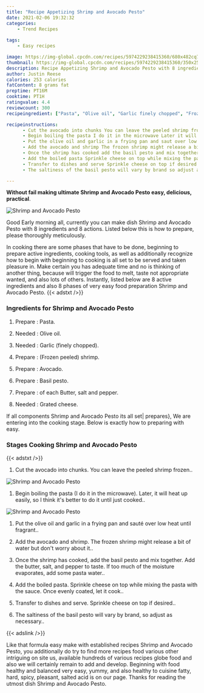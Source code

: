 ```yaml
---
title: "Recipe Appetizing Shrimp and Avocado Pesto"
date: 2021-02-06 19:32:32
categories:
    - Trend Recipes
    
tags:
    - Easy recipes

image: https://img-global.cpcdn.com/recipes/5974229238415360/680x482cq70/shrimp-and-avocado-pesto-recipe-main-photo.jpg
thumbnail: https://img-global.cpcdn.com/recipes/5974229238415360/350x250cq70/shrimp-and-avocado-pesto-recipe-main-photo.jpg
description: Recipe Appetizing Shrimp and Avocado Pesto with 8 ingredients and 8 stages of easy cooking.
author: Justin Reese
calories: 253 calories
fatContent: 8 grams fat
preptime: PT16M
cooktime: PT1H
ratingvalue: 4.4
reviewcount: 300
recipeingredient: ["Pasta", "Olive oil", "Garlic finely chopped", "Frozen peeled shrimp", "Avocado", "Basil pesto", "of each Butter salt and pepper", "Grated cheese"]

recipeinstructions: 
      - Cut the avocado into chunks You can leave the peeled shrimp frozen 
      - Begin boiling the pasta I do it in the microwave Later it will heat up easily so I think its better to do it until just cooked 
      - Put the olive oil and garlic in a frying pan and saut over low heat until fragrant 
      - Add the avocado and shrimp The frozen shrimp might release a bit of water but dont worry about it 
      - Once the shrimp has cooked add the basil pesto and mix together Add the butter salt and pepper to taste If too much of the moisture evaporates add some pasta water 
      - Add the boiled pasta Sprinkle cheese on top while mixing the pasta with the sauce Once evenly coated let it cook 
      - Transfer to dishes and serve Sprinkle cheese on top if desired 
      - The saltiness of the basil pesto will vary by brand so adjust as necessary

---
```




**Without fail making ultimate Shrimp and Avocado Pesto easy, delicious, practical**. 


![Shrimp and Avocado Pesto](https://img-global.cpcdn.com/recipes/5974229238415360/680x482cq70/shrimp-and-avocado-pesto-recipe-main-photo.jpg "Shrimp and Avocado Pesto")




Good Early morning all, currently you can make dish Shrimp and Avocado Pesto with 8 ingredients and 8 actions. Listed below this is how to prepare, please thoroughly meticulously.

In cooking there are some phases that have to be done, beginning to prepare active ingredients, cooking tools, as well as additionally recognize how to begin with beginning to cooking is all set to be served and taken pleasure in. Make certain you has adequate time and no is thinking of another thing, because will trigger the food to melt, taste not appropriate wanted, and also lots of others. Instantly, listed below are 8 active ingredients and also 8 phases of very easy food preparation Shrimp and Avocado Pesto.
{{< adstxt />}}

### Ingredients for Shrimp and Avocado Pesto


1. Prepare  : Pasta.

1. Needed  : Olive oil.

1. Needed  : Garlic (finely chopped).

1. Prepare  : (Frozen peeled) shrimp.

1. Prepare  : Avocado.

1. Prepare  : Basil pesto.

1. Prepare  : of each Butter, salt and pepper.

1. Needed  : Grated cheese.



If all components Shrimp and Avocado Pesto its all set| prepares}, We are entering into the cooking stage. Below is exactly how to preparing with easy.

### Stages Cooking Shrimp and Avocado Pesto

{{< adstxt />}}


1. Cut the avocado into chunks. You can leave the peeled shrimp frozen..



![Shrimp and Avocado Pesto](https://img-global.cpcdn.com/steps/5394004658094080/160x128cq70/shrimp-and-avocado-pesto-recipe-step-1-photo.jpg" "Shrimp and Avocado Pesto")



1. Begin boiling the pasta (I do it in the microwave). Later, it will heat up easily, so I think it&#39;s better to do it until just cooked..



![Shrimp and Avocado Pesto](https://img-global.cpcdn.com/steps/5845969368252416/160x128cq70/shrimp-and-avocado-pesto-recipe-step-2-photo.jpg" "Shrimp and Avocado Pesto")



1. Put the olive oil and garlic in a frying pan and sauté over low heat until fragrant..



1. Add the avocado and shrimp. The frozen shrimp might release a bit of water but don&#39;t worry about it..



1. Once the shrimp has cooked, add the basil pesto and mix together. Add the butter, salt, and pepper to taste. If too much of the moisture evaporates, add some pasta water..



1. Add the boiled pasta. Sprinkle cheese on top while mixing the pasta with the sauce. Once evenly coated, let it cook..



1. Transfer to dishes and serve. Sprinkle cheese on top if desired..



1. The saltiness of the basil pesto will vary by brand, so adjust as necessary..





{{< adslink />}}

Like that formula easy make with established recipes Shrimp and Avocado Pesto, you additionally do try to find more recipes food various other intriguing on site us, available hundreds of various recipes globe food and also we will certainly remain to add and develop. Beginning with food healthy and balanced very easy, yummy, and also healthy to cuisine fatty, hard, spicy, pleasant, salted acid is on our page. Thanks for reading the utmost dish Shrimp and Avocado Pesto.

